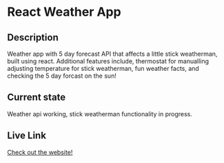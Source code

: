 # React Weather App
## Description
Weather app with 5 day forecast API that affects a little stick weatherman, built using react. Additional features include, thermostat for manualling adjusting temperature for stick weatherman, fun weather facts, and checking the 5 day forcast on the sun!

## Current state
Weather api working, stick weatherman functionality in progress.

## Live Link
[Check out the website!](https://brodericks-react-weather-app.netlify.app/)

